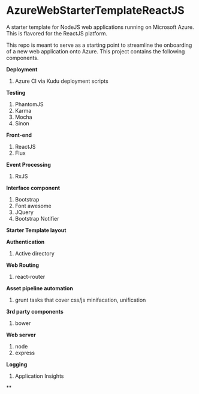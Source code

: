# AzureWebStarterTemplateReactJS
A starter template for NodeJS web applications running on Microsoft Azure. This is flavored for the ReactJS platform. 

This repo is meant to serve as a starting point to streamline the onboarding of a new web application onto Azure. This project contains the following components. 

**Deployment**
 1. Azure CI via Kudu deployment scripts
 
**Testing**
 1. PhantomJS
 2. Karma
 3. Mocha 
 4. Sinon

**Front-end**

1. ReactJS 
2. Flux

**Event Processing**

1. RxJS

**Interface component**

1. Bootstrap
2. Font awesome
3. JQuery
4. Bootstrap Notifier

**Starter Template layout**

**Authentication**

1. Active directory

**Web Routing**

1. react-router

**Asset pipeline automation**

1. grunt tasks that cover css/js minifacation, unification

**3rd party components**

1. bower

**Web server**

1. node
2. express

**Logging**

1. Application Insights

**
